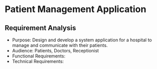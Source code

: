 # Patient Management Application
## Requirement Analysis
- Purpose: Design and develop a system application for a hospital to manage and communicate with their patients.
- Audience: Patients, Doctors, Receptionist
- Functional Requirements: 
- Technical Requirements: